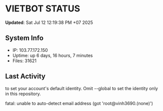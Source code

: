 # VIETBOT STATUS
**Updated**: Sat Jul 12 12:19:38 PM +07 2025

## System Info
- IP: 103.77.172.150
- Uptime: up 6 days, 16 hours, 7 minutes
- Files: 31621

## Last Activity

to set your account's default identity.
Omit --global to set the identity only in this repository.

fatal: unable to auto-detect email address (got 'root@vinh3690.(none)')
